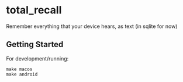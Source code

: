 # total_recall

Remember everything that your device hears, as text (in sqlite for now)

## Getting Started

For development/running:

```
make macos
make android
```
